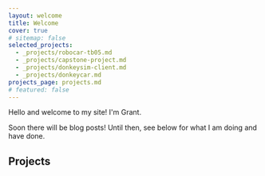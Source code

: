 ```yaml
---
layout: welcome
title: Welcome
cover: true
# sitemap: false
selected_projects:
  - _projects/robocar-tb05.md
  - _projects/capstone-project.md
  - _projects/donkeysim-client.md
  - _projects/donkeycar.md
projects_page: projects.md
# featured: false
---
```



Hello and welcome to my site! I'm Grant.

Soon there will be blog posts! Until then, see below for what I am doing 
and have done.

## Projects

<!--projects-->